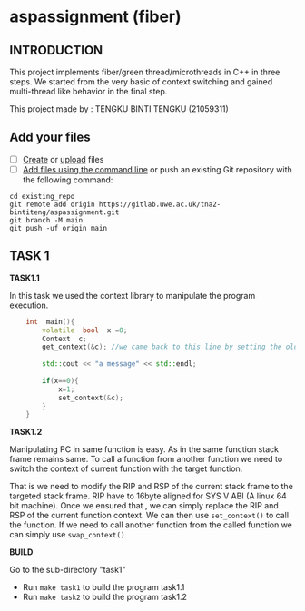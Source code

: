 # aspassignment (fiber)



## INTRODUCTION

This project implements fiber/green thread/microthreads in C++ in three steps. We started from the very basic of context switching and gained multi-thread like behavior in the final step.

This project made by : TENGKU BINTI TENGKU (21059311)

## Add your files

- [ ] [Create](https://docs.gitlab.com/ee/user/project/repository/web_editor.html#create-a-file) or [upload](https://docs.gitlab.com/ee/user/project/repository/web_editor.html#upload-a-file) files
- [ ] [Add files using the command line](https://docs.gitlab.com/ee/gitlab-basics/add-file.html#add-a-file-using-the-command-line) or push an existing Git repository with the following command:

```
cd existing_repo
git remote add origin https://gitlab.uwe.ac.uk/tna2-bintiteng/aspassignment.git
git branch -M main
git push -uf origin main
```
 ## TASK 1

 **TASK1.1**

 In this task we used the context library to manipulate the program execution.
```C++
	int  main(){
		volatile  bool  x =0;
		Context  c;
		get_context(&c); //we came back to this line by setting the old context
		
		std::cout << "a message" << std::endl; 
		
		if(x==0){
			x=1;
			set_context(&c);
		}
	}
```

**TASK1.2**

Manipulating PC in same function is easy. As in the same function stack frame remains same. To call a function from another function we need to switch the context of current function with the target function.

That is we need to modify the RIP and RSP of the current stack frame to the targeted stack frame. RIP have to 16byte aligned for SYS V ABI (A linux 64 bit machine). Once we ensured that , we can simply replace the RIP and RSP  of the current function context. We can then use `set_context()` to call the function. If we need to call another function from the called function we can simply use `swap_context()`

**BUILD**

Go to the sub-directory "task1"
- Run `make task1` to build the program task1.1
- Run `make task2` to build the program task1.2


